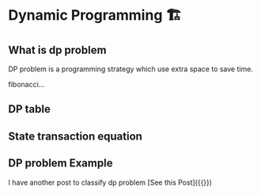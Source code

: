 # Dynamic Programming 🏗


## What is dp problem

DP problem is a programming strategy which use extra space to save time.

fibonacci...

## DP table

## State transaction equation

## DP problem Example

I have another post to classify dp problem
[See this Post]({{<ref dp-example.md>}})

